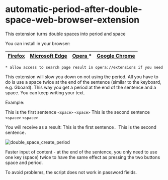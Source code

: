 # automatic-period-after-double-space-web-browser-extension
This extension turns double spaces into period and space

You can install in your browser:

| [ Firefox ](https://addons.mozilla.org/pl/firefox/addon/tomasz-oleksik/) | [ Microsoft Edge ](https://microsoftedge.microsoft.com/addons/detail/period-formed-by-double-s/fkicmiahpmabklcacfkklhmaeiddpknc/) | [ Opera ](https://addons.opera.com/pl/extensions/details/period-formed-by-double-space/) *| [ Google Chrome ](https://chrome.google.com/webstore/detail/period-formed-by-double-s/dhohfolhpadafflaejoednehcmedpabp/) |
|-	|-	|-	|-	|

`* allow access to search page result in opera://extensions if you need`

This extension will slow you down on not using the period. All you have to do is use a space twice at the end of the sentence (similar to the keyboard, e.g. Gboard). This way you get a period at the end of the sentence and a space. You can keep writing your text.

Example:

This is the first sentence `<space>` `<space>` This is the second sentence `<space>` `<space>`

You will receive as a result:
This is the first sentence`. `This is the second sentence`. ` 

![double_space_create_period](https://user-images.githubusercontent.com/26818304/103561659-1baae400-4eba-11eb-8515-4f834e92d48a.gif)

Faster input of content - at the end of the sentence, you only need to use one key (space) twice to have the same effect as pressing the two buttons space and period.

To avoid problems, the script does not work in password fields.
